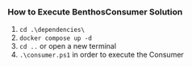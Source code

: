 ### How to Execute BenthosConsumer Solution

1) ``cd .\dependencies\``
2) ``docker compose up -d``
3) `cd ..` or open a new terminal
4) `.\consumer.ps1` in order to execute the Consumer